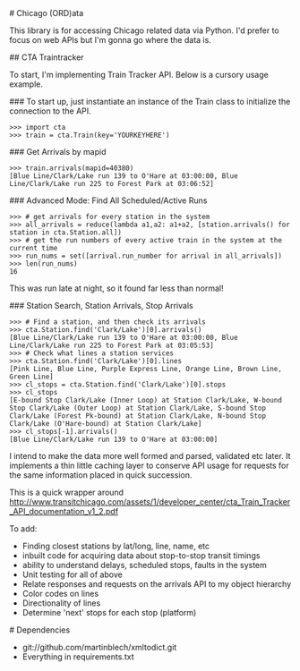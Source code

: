 <A name="toc1-0" title="Chicago (ORD)ata" />
# Chicago (ORD)ata

This library is for accessing Chicago related data via Python.  I'd prefer to focus on web APIs but I'm gonna go where the data is.

<A name="toc2-5" title="CTA Traintracker" />
## CTA Traintracker

To start, I'm implementing Train Tracker API.  Below is a cursory usage example.

<A name="toc3-10" title="To start up, just instantiate an instance of the Train class to initialize the connection to the API." />
### To start up, just instantiate an instance of the Train class to initialize the connection to the API.

    >>> import cta
    >>> train = cta.Train(key='YOURKEYHERE')

<A name="toc3-16" title="Get Arrivals by mapid" />
### Get Arrivals by mapid

    >>> train.arrivals(mapid=40380)
    [Blue Line/Clark/Lake run 139 to O'Hare at 03:00:00, Blue Line/Clark/Lake run 225 to Forest Park at 03:06:52]

<A name="toc3-22" title="Advanced Mode: Find All Scheduled/Active Runs" />
### Advanced Mode: Find All Scheduled/Active Runs

    >>> # get arrivals for every station in the system
    >>> all_arrivals = reduce(lambda a1,a2: a1+a2, [station.arrivals() for station in cta.Station.all])
    >>> # get the run numbers of every active train in the system at the current time
    >>> run_nums = set([arrival.run_number for arrival in all_arrivals])
    >>> len(run_nums)
    16

This was run late at night, so it found far less than normal!

<A name="toc3-34" title="Station Search, Station Arrivals, Stop Arrivals" />
### Station Search, Station Arrivals, Stop Arrivals

    >>> # Find a station, and then check its arrivals
    >>> cta.Station.find('Clark/Lake')[0].arrivals()
    [Blue Line/Clark/Lake run 139 to O'Hare at 03:00:00, Blue Line/Clark/Lake run 225 to Forest Park at 03:05:53]
    >>> # Check what lines a station services
    >>> cta.Station.find('Clark/Lake')[0].lines
    [Pink Line, Blue Line, Purple Express Line, Orange Line, Brown Line, Green Line]
    >>> cl_stops = cta.Station.find('Clark/Lake')[0].stops
    >>> cl_stops
    [E-bound Stop Clark/Lake (Inner Loop) at Station Clark/Lake, W-bound Stop Clark/Lake (Outer Loop) at Station Clark/Lake, S-bound Stop Clark/Lake (Forest Pk-bound) at Station Clark/Lake, N-bound Stop Clark/Lake (O'Hare-bound) at Station Clark/Lake]
    >>> cl_stops[-1].arrivals()
    [Blue Line/Clark/Lake run 139 to O'Hare at 03:00:00]

I intend to make the data more well formed and parsed, validated etc later.  It implements a thin little caching layer to conserve API usage for requests for the same information placed in quick succession.

This is a quick wrapper around http://www.transitchicago.com/assets/1/developer_center/cta_Train_Tracker_API_documentation_v1_2.pdf

To add:

* Finding closest stations by lat/long, line, name, etc
* inbuilt code for acquiring data about stop-to-stop transit timings
* ability to understand delays, scheduled stops, faults in the system
* Unit testing for all of above
* Relate responses and requests on the arrivals API to my object hierarchy
* Color codes on lines
* Directionality of lines
* Determine 'next' stops for each stop (platform)

<A name="toc1-64" title="Dependencies" />
# Dependencies

* git://github.com/martinblech/xmltodict.git
* Everything in requirements.txt
